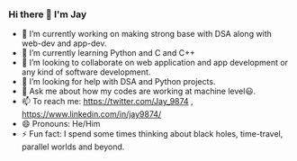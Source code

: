 ### Hi there 👋 I'm Jay


- 🔭 I’m currently working on making strong base with DSA along with web-dev and app-dev.
- 🌱 I’m currently learning Python and C and C++
- 👯 I’m looking to collaborate on web application and app development or any kind of software development.
- 🤔 I’m looking for help with  DSA and Python projects.
- 💬 Ask me about how my codes are working at machine level😃.
- 📫 To reach me: https://twitter.com/Jay_9874 , https://www.linkedin.com/in/jay9874/ 
- 😄 Pronouns: He/Him
- ⚡ Fun fact: I spend some times thinking about black holes, time-travel, parallel worlds and beyond.
